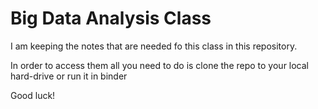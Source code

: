 # Big Data Analysis Class

I am keeping the notes that are needed fo this class in this repository.

In order to access them all you need to do is clone the repo to your local hard-drive or run it in binder

Good luck!
